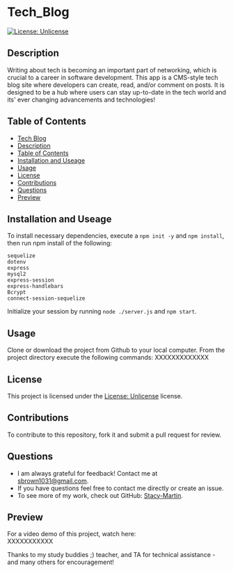 # Tech_Blog

[![License: Unlicense](https://img.shields.io/badge/license-Unlicense-blue.svg)](http://unlicense.org/)

## Description
 Writing about tech is becoming an important part of networking, which is crucial to a career in software development.  This app is a CMS-style tech blog site where developers can create, read, and/or comment on posts. It is designed to be a hub where users can stay up-to-date in the tech world and its' ever changing advancements and technologies!  

## Table of Contents
  - [Tech Blog](#Tech_Blog)
  - [Description](#description)
  - [Table of Contents](#table-of-contents)
  - [Installation and Useage](#installation)
  - [Usage](#usage)
  - [License](#license)
  - [Contributions](#contributions)
  - [Questions](#questions)
  - [Preview](#preview)

## Installation and Useage
To install necessary dependencies, execute a `npm init -y` and `npm install`, then run npm install of the following:

~~~
sequelize
dotenv
express
mysql2
express-session
express-handlebars
Bcrypt
connect-session-sequelize
~~~

Initialize your session by running `node ./server.js`  and `npm start`.  

## Usage

Clone or download the project from Github to your local computer.  From the project directory execute the following commands: 
XXXXXXXXXXXXX

## License 
This project is licensed under the [License: Unlicense](http://unlicense.org/) license.

## Contributions
To contribute to this repository, fork it and submit a pull request for review.

## Questions
* I am always grateful for feedback! Contact me at sbrown1031@gmail.com.
* If you have questions feel free to contact me directly or create an issue. 
* To see more of my work, check out GitHub:  [Stacy-Martin](https://github.com/Stacy-Martin).

## Preview

For a video demo of this project, watch here:   
XXXXXXXXXXX

Thanks to my study buddies ;) teacher, and TA for technical assistance - and many others for encouragement! 
